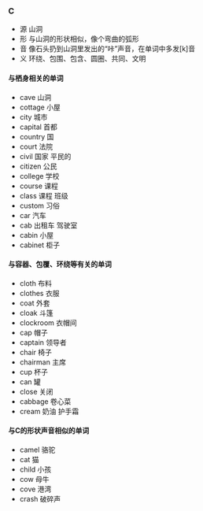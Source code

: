 
### C
- 源  山洞
- 形   与山洞的形状相似，像个弯曲的弧形
- 音  像石头扔到山洞里发出的“咔”声音，在单词中多发[k]音
- 义   环绕、包围、包含、圆圈、共同、文明

#### 与栖身相关的单词
- cave 山洞
- cottage 小屋
- city 城市
- capital 首都
- country 国
- court 法院
- civil 国家  平民的
- citizen 公民
- college 学校
- course 课程
- class 课程 班级
- custom 习俗
- car 汽车
- cab 出租车 驾驶室
- cabin 小屋
- cabinet  柜子

 #### 与容器、包覆、环绕等有关的单词
 - cloth 布料
 - clothes 衣服
 - coat 外套
 - cloak 斗篷
 - clockroom 衣帽间
 - cap 帽子
 - captain 领导者
 - chair 椅子
 - chairman 主席
 - cup 杯子
 - can 罐
 - close 关闭
 - cabbage 卷心菜
 - cream 奶油 护手霜


#### 与C的形状声音相似的单词
- camel 骆驼
- cat 猫
- child 小孩
- cow 母牛
- cove 港湾
- crash  破碎声
